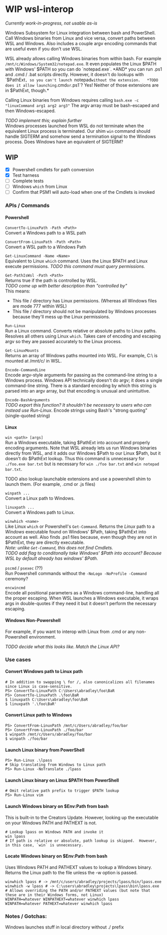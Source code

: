 # WIP wsl-interop

*Currently work-in-progress, not usable as-is*

Windows Subsystem for Linux integration between bash and PowerShell.  Call Windows binaries from Linux and vice versa, convert paths between WSL and Windows.  Also includes a couple argv encoding commands that are useful even  if you don't use WSL.

WSL already allows calling Windows binaries from within bash. For example `/mnt/c/Windows/System32/notepad.exe`.  It even populates the Linux $PATH with Windows' $PATH so you can do `notepad.exe`.  *AND* you can run .ps1 and .cmd / .bat scripts directly.  However, it doesn't do lookups with `$PathExt`, so you can't launch `notepad` without the extension.  
*TODO does it allow launching `.cmd` or `.ps1`?  Yes!  Neither of those extensions are in $PathExt, though.*

Calling Linux binaries from Windows requires calling `bash.exe -c "linuxCommand arg1 arg2 arg3"`
The argv array must be bash-escaped and then Windows-escaped.

*TODO implement this; explain further*  
Windows processes launched from WSL do not terminate when the equivalent Linux process is terminated.  Our shim `win` command should handle SIGTERM and somehow send a termination signal to the Windows process.  Does Windows have an equivalent of SIGTERM?

## WIP

* [x] Powershell cmdlets for path conversion
* [x] Test harness
* [ ] Complete tests
* [ ] Windows `which` from Linux
* [ ] Confirm that PSM1 will auto-load when one of the Cmdlets is invoked

### APIs / Commands

#### Powershell

`ConvertTo-LinuxPath -Path <Path>`  
Convert a Windows path to a WSL path

`ConvertFrom-LinuxPath -Path <Path>`  
Convert a WSL path to a Windows Path

`Get-LinuxCommand -Name <Name>`  
Equivalent to Linux `which` command.  Uses the Linux $PATH and Linux execute permissions.
*TODO this command must query permissions.*

`Get-PathIsWsl -Path <Path>`  
Returns true if the path is controlled by WSL.  
*TODO come up with better description than "controlled by"*  
This means:

* This file / directory has Linux permissions. (Whereas all Windows files are mode 777 within WSL)
* This file / directory should not be manipulated by Windows processes because they'll mess up the Linux permissions.

`Run-Linux`  
Run a Linux command.  Converts relative or absolute paths to Linux paths.  Resolves all others using Linux `which`.
Takes care of encoding and escaping argv so they are passed accurately to the Linux process.

`Get-LinuxMounts`  
Returns an array of Windows paths mounted into WSL.  For example, C:\ is mounted at /mnt/c/ in WSL.

`Encode-CommandLine`  
Encode argv-style arguments for passing as the command-line string to a Windows process.
Windows API technically doesn't do argv; it does a single command-line string.  There is a standard encoding by which this string is parsed into an argv array, but that encoding is unusual and unintuitive.

`Encode-BashArguments`  
*TODO export this function?  It shouldn't be necessary to users who can instead use Run-Linux.*
Encode strings using Bash's "strong quoting" (single-quoted string)

#### Linux

`win <path> [args]`  
Run a Windows executable, taking $PathExt into account and properly encoding arguments.  Note that WSL already lets us run Windows binaries directly from WSL, and it adds our Windows $Path to our Linux $Path, but it doesn't do $PathExt lookup.  Thus this command is unnecessary for `./foo.exe bar.txt` but is necessary for `win ./foo bar.txt` and `win notepad bar.txt`.

TODO also lookup launchable extensions and use a powershell shim to launch them.  (For example, .cmd or .js files)

`winpath ...`  
Convert a Linux path to Windows.

`linuxpath ...`  
Convert a Windows path to Linux.

`winwhich <name>`  
Like Linux `which` or Powershell's `Get-Command`.  Returns the *Linux* path to a *Windows* executable found on Windows' $Path, taking $PathExt into account as well.  Also finds .ps1 files because, even though they are not in $PathExt, they are directly executable.  
*Note: unlike `Get-Command`, this does not find Cmdlets.*  
*TODO add flag to conditonally take Windows' $Path into account?  Because WSL by default already has windows' $Path.*

`pscmd` / `psexec` (??)  
Run Powershell commands without the `-NoLogo -NoProfile -Command` ceremony?

`encwincmd`  
Encode all positional parameters as a Windows command-line, handling all the proper escaping.
When WSL launches a Windows executable, it wraps args in double-quotes if they need it but it doesn't perform the necessary escaping.

#### Windows Non-Powershell

For example, if you want to interop with Linux from .cmd or any non-Powershell environment.

*TODO decide what this looks like.  Match the Linux API?*

### Use cases

#### Convert Windows path to Linux path

```
# In addition to swapping \ for /, also canonicalizes all filenames since Linux is case-sensitive.
PS> ConvertTo-LinuxPath C:\Users\abradley\foo\BaR
PS> ConvertTo-LinuxPath .\foo\BaR
$ linuxpath C:\Users\abradley\foo\BaR
$ linuxpath '.\foo\BaR'
```

#### Convert Linux path to Windows

```
PS> ConvertFrom-LinuxPath /mnt/c/Users/abradley/foo/bar
PS> ConvertFrom-LinuxPath ./foo/bar
$ winpath /mnt/c/Users/abradley/foo/bar
$ winpath ./foo/bar
```

#### Launch Linux binary from PowerShell

```
PS> Run-Linux .\lpass
# Skip translating from Windows to Linux path
PS> Run-Linux -NoTranslate ./lpass
```

#### Launch Linux binary on Linux $PATH from PowerShell

```
# Omit relative path prefix to trigger $PATH lookup
PS> Run-Linux vim
```

#### Launch Windows binary on $Env:Path from bash

This is built-in to the Creators Update.  However, looking up the executable
on your Windows PATH and PATHEXT is not.

```
# Lookup lpass on Windows PATH and invoke it
win lpass
# If path is relative or absolute, path lookup is skipped.  However, in this case, `win` is unnecessary.
```

#### Locate Windows binary on $Env:Path from bash

Uses Windows PATH and PATHEXT values to lookup a Windows binary.  Returns the Linux path to the file unless the -w option is passed.

```
winwhich lpass # -> /mnt/c/users/abradley/projects/lpass/bin/lpass.exe
winwhich -w lpass # -> C:\users\abradley\projects\lpass\bin\lpass.exe
# Allows overriding the PATH and/or PATHEXT values (but note that these are in their Windows forms, not Linux)
WINPATH=whatever WINPATHEXT=whatever winwhich lpass
WINPATH=whatever PATHEXT=whatever winwhich lpass
```

### Notes / Gotchas:

Windows launches stuff in local directory without ./ prefix
